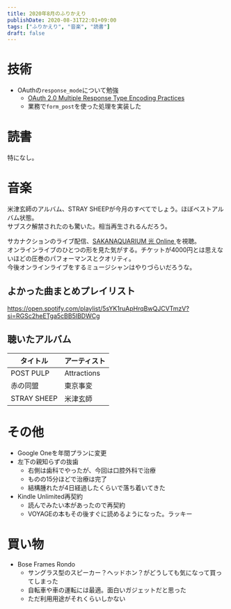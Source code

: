 ```yaml
---
title: 2020年8月のふりかえり
publishDate: 2020-08-31T22:01+09:00
tags: ["ふりかえり", "音楽", "読書"]
draft: false
---
```


# 技術

- OAuthの`response_mode`について勉強
  - [OAuth 2.0 Multiple Response Type Encoding Practices](https://openid.net/specs/oauth-v2-multiple-response-types-1_0.html)
  - 業務で`form_post`を使った処理を実装した

# 読書

特になし。

# 音楽

米津玄師のアルバム、STRAY SHEEPが今月のすべてでしょう。ほぼベストアルバム状態。  
サブスク解禁されたのも驚いた。相当再生されるんだろう。

サカナクションのライブ配信、[SAKANAQUARIUM 光 Online
](https://sakanaction.jp/feature/sakanaquarium_online)を視聴。  
オンラインライブのひとつの形を見た気がする。チケットが4000円とは思えないほどの圧巻のパフォーマンスとクオリティ。  
今後オンラインライブをするミュージシャンはやりづらいだろうな。

## よかった曲まとめプレイリスト

https://open.spotify.com/playlist/5sYK1ruApHrqBwQJCVTmzV?si=RGSc2heETga5cBB5IBDWCg

## 聴いたアルバム

| タイトル    | アーティスト |
| ----------- | ------------ |
| POST PULP   | Attractions  |
| 赤の同盟    | 東京事変     |
| STRAY SHEEP | 米津玄師     |

# その他

- Google Oneを年間プランに変更
- 左下の親知らずの抜歯
  - 右側は歯科でやったが、今回は口腔外科で治療
  - ものの15分ほどで治療は完了
  - 結構腫れたが4日経過したくらいで落ち着いてきた
- Kindle Unlimited再契約
  - 読んでみたい本があったので再契約
  - VOYAGEの本もその後すぐに読めるようになった。ラッキー

# 買い物

- Bose Frames Rondo
  - サングラス型のスピーカー？ヘッドホン？がどうしても気になって買ってしまった
  - 自転車や車の運転には最適。面白いガジェットだと思った
  - ただ利用用途がそれくらいしかない
